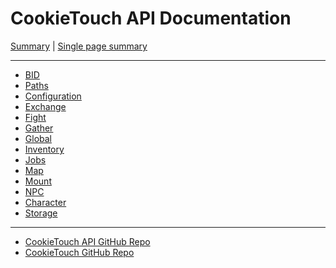 # CookieTouch API Documentation
[Summary](SUMMARY.md) | [Single page summary](singlepage.md)

<hr>

- [BID](bid.md)
- [Paths](paths.md)
- [Configuration](configuration.md)
- [Exchange](exchange.md)
- [Fight](fight.md)
- [Gather](gather.md)
- [Global](global.md)
- [Inventory](inventory.md)
- [Jobs](jobs.md)
- [Map](map.md)
- [Mount](mount.md)
- [NPC](npc.md)
- [Character](character.md)
- [Storage](storage.md)

<hr>

- [CookieTouch API GitHub Repo](https://github.com/Ehstrali/markdownedit)
- [CookieTouch GitHub Repo](https://github.com/yovanoc/cookietouch)